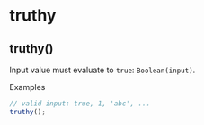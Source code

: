 # truthy

## truthy()

Input value must evaluate to `true`: `Boolean(input)`.

Examples

```js
// valid input: true, 1, 'abc', ...
truthy();
```
